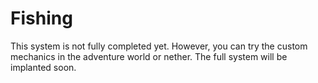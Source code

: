 # Fishing

This system is not fully completed yet. However, you can try the custom mechanics in the adventure world or nether. The full system will be implanted soon.
